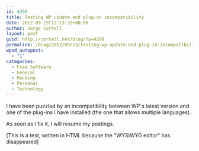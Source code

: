 ```yaml
---
id: 4299
title: Testing WP update and plug-in incompatibility
date: 2012-09-23T12:13:32+00:00
author: Jorge Cortell
layout: post
guid: http://cortell.net/blog/?p=4299
permalink: /blog/2012/09/23/testing-wp-update-and-plug-in-incompatibility/
wpsd_autopost:
  - "1"
categories:
  - Free Software
  - General
  - Hacking
  - Personal
  - Technology
---
```

I have been puzzled by an incompatibility between WP`s latest version and one of the plug-ins I have installed (the one that allows multiple languages).
  
As soon as I fix it, I will resume my postings.
  
[This is a test, written in HTML because the "WYSIWYG editor" has disappeared]